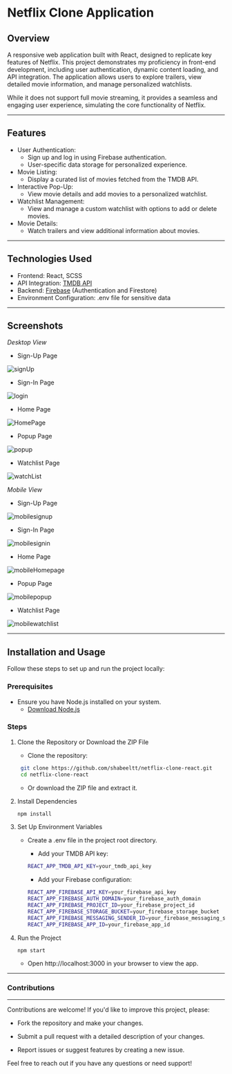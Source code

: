 # Netflix Clone Application  

## Overview  
A responsive web application built with React, designed to replicate key features of Netflix. This project demonstrates my proficiency in front-end development, including user authentication, dynamic content loading, and API integration. The application allows users to explore trailers, view detailed movie information, and manage personalized watchlists.

While it does not support full movie streaming, it provides a seamless and engaging user experience, simulating the core functionality of Netflix.

---

## Features  
- User Authentication:  
  - Sign up and log in using Firebase authentication.  
  - User-specific data storage for personalized experience.  
- Movie Listing:  
  - Display a curated list of movies fetched from the TMDB API.  
- Interactive Pop-Up:  
  - View movie details and add movies to a personalized watchlist.  
- Watchlist Management:  
  - View and manage a custom watchlist with options to add or delete movies.  
- Movie Details:  
  - Watch trailers and view additional information about movies.  

---

## Technologies Used  
- Frontend: React, SCSS  
- API Integration: [TMDB API](https://developer.themoviedb.org)    
- Backend: [Firebase](https://firebase.google.com)  (Authentication and Firestore)  
- Environment Configuration: .env file for sensitive data  

---

## Screenshots  
_Desktop View_


- Sign-Up Page
  
![signUp](https://github.com/user-attachments/assets/9434cb62-f8e8-4e7a-b13a-e4130c1ee3f0)

- Sign-In Page
  
![login](https://github.com/user-attachments/assets/c155f2c5-c0b7-4999-8ca4-dffe0719f11b)

- Home Page
  
![HomePage](https://github.com/user-attachments/assets/df2cd85c-6b07-40ab-a199-a58657f5f8d4)

- Popup Page
  
![popup](https://github.com/user-attachments/assets/477bb387-926f-410d-b2c7-200191cb890d)

- Watchlist Page
  
![watchList](https://github.com/user-attachments/assets/e8315522-79a7-489d-af7a-0b15412cbc98)



_Mobile View_ 

- Sign-Up Page

![mobilesignup](https://github.com/user-attachments/assets/14148bb6-3886-4a53-971f-40ee4b66a277)

- Sign-In Page

![mobilesignin](https://github.com/user-attachments/assets/2a941ebd-8c18-43ab-be93-cac358c50f33)

- Home Page

![mobileHomepage](https://github.com/user-attachments/assets/b8bbe3ca-96e3-4c80-a214-f9e3236c361d)

- Popup Page

![mobilepopup](https://github.com/user-attachments/assets/6f9fcca5-195d-4cc7-ae76-8491cc729b35)

- Watchlist Page

![mobilewatchlist](https://github.com/user-attachments/assets/43dfcc0f-507a-4fa1-b9e4-276e2d342243)

---

## Installation and Usage  

Follow these steps to set up and run the project locally:  

### Prerequisites  
- Ensure you have Node.js installed on your system.  
  - [Download Node.js](https://nodejs.org/)  

### Steps  
1. Clone the Repository or Download the ZIP File  
   - Clone the repository:  
    ```bash
     git clone https://github.com/shabeeltt/netflix-clone-react.git
     cd netflix-clone-react
    ``` 
     
 
   - Or download the ZIP file and extract it.  

2. Install Dependencies  
   ```bash  
   npm install
   ```


3. Set Up Environment Variables

   - Create a .env file in the project root directory.

     - Add your TMDB API key:
     ```bash
     REACT_APP_TMDB_API_KEY=your_tmdb_api_key
     ```

     - Add your Firebase configuration:
     ```bash
     REACT_APP_FIREBASE_API_KEY=your_firebase_api_key  
     REACT_APP_FIREBASE_AUTH_DOMAIN=your_firebase_auth_domain  
     REACT_APP_FIREBASE_PROJECT_ID=your_firebase_project_id  
     REACT_APP_FIREBASE_STORAGE_BUCKET=your_firebase_storage_bucket  
     REACT_APP_FIREBASE_MESSAGING_SENDER_ID=your_firebase_messaging_sender_id  
     REACT_APP_FIREBASE_APP_ID=your_firebase_app_id
     ```

4. Run the Project
   ```bash
   npm start
   ```
   - Open http://localhost:3000 in your browser to view the app.

___
### Contributions
___
Contributions are welcome! If you'd like to improve this project, please:

- Fork the repository and make your changes.

- Submit a pull request with a detailed description of your changes.

- Report issues or suggest features by creating a new issue.


Feel free to reach out if you have any questions or need support!

